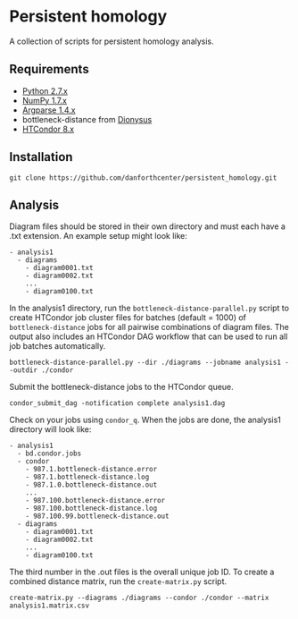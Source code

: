 # Persistent homology

A collection of scripts for persistent homology analysis.

## Requirements

* [Python 2.7.x](https://www.python.org/)
* [NumPy 1.7.x](http://www.numpy.org/)
* [Argparse 1.4.x](https://pypi.python.org/pypi/argparse)
* bottleneck-distance from [Dionysus](http://www.mrzv.org/software/dionysus/index.html)
* [HTCondor 8.x](https://research.cs.wisc.edu/htcondor/)

## Installation

`git clone https://github.com/danforthcenter/persistent_homology.git`

## Analysis

Diagram files should be stored in their own directory and must each have
a .txt extension. An example setup might look like:

```
- analysis1
  - diagrams
    - diagram0001.txt
    - diagram0002.txt
    ...
    - diagram0100.txt
```

In the analysis1 directory, run the `bottleneck-distance-parallel.py` 
script to create HTCondor job cluster files for batches (default = 1000) 
of `bottleneck-distance` jobs for all pairwise combinations of diagram
files. The output also includes an HTCondor DAG workflow that can be
used to run all job batches automatically.

`bottleneck-distance-parallel.py --dir ./diagrams --jobname analysis1 --outdir ./condor`

Submit the bottleneck-distance jobs to the HTCondor queue.

`condor_submit_dag -notification complete analysis1.dag`

Check on your jobs using `condor_q`. When the jobs are done, the 
analysis1 directory will look like:

```
- analysis1
  - bd.condor.jobs
  - condor
    - 987.1.bottleneck-distance.error
    - 987.1.bottleneck-distance.log
    - 987.1.0.bottleneck-distance.out
    ...
    - 987.100.bottleneck-distance.error
    - 987.100.bottleneck-distance.log
    - 987.100.99.bottleneck-distance.out
  - diagrams
    - diagram0001.txt
    - diagram0002.txt
    ...
    - diagram0100.txt
```

The third number in the .out files is the overall unique job ID.
To create a combined distance matrix, run the `create-matrix.py` script.

`create-matrix.py --diagrams ./diagrams --condor ./condor --matrix analysis1.matrix.csv`
